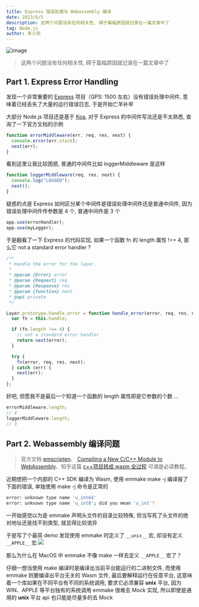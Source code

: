 ```yaml
---
title: Express 错误处理与 Webassembly 编译
date: 2023/6/5
description: 这两个问题没有任何相关性, 碍于篇幅原因就记录在一篇文章中了
tag: Node.js
author: 多小凯
---
```


![image](https://github.com/xiaoxiaojx/blog/assets/23253540/8a9ecac8-96dc-4ae8-a1ec-bd0934dc2ac8)

> 这两个问题没有任何相关性, 碍于篇幅原因就记录在一篇文章中了

## Part 1. Express Error Handling

发现一个非常重要的 [Express](https://expressjs.com/) 项目（QPS: 1500 左右）没有错误处理中间件, 意味着已经丢失了大量的运行错误日志, 于是开始亡羊补牢

大部分 Node.js 项目还是基于 [Koa](https://koajs.com/), 对于 Express 的中间件写法还是不太熟悉, 查询了一下官方文档的示例

```js
function errorMiddleware(err, req, res, next) {
  console.error(err.stack);
  next(err);
}
```

看到这里让我比较困惑, 普通的中间件比如 loggerMiddleware 是这样

```js
function loggerMiddleware(req, res, next) {
  console.log("LOGGED");
  next();
}
```

疑惑的点是 Express 如何区分某个中间件是错误处理中间件还是普通中间件, 因为错误处理中间件传参数是 4 个, 普通中间件是 3 个

```js
app.use(errorHandler);
app.use(myLogger);
```

于是翻看了一下 Express 的代码实现, 如果一个函数 fn 的 length 属性 !== 4, 那么它 not a standard error handler ?

```js
/**
 * Handle the error for the layer.
 *
 * @param {Error} error
 * @param {Request} req
 * @param {Response} res
 * @param {function} next
 * @api private
 */

Layer.prototype.handle_error = function handle_error(error, req, res, next) {
  var fn = this.handle;

  if (fn.length !== 4) {
    // not a standard error handler
    return next(error);
  }

  try {
    fn(error, req, res, next);
  } catch (err) {
    next(err);
  }
};
```

好吧, 但愿我不是最后一个知道一个函数的 length 属性即是它参数的个数 ...

```js
errorMiddleware.length;
// 4
loggerMiddleware.length;
// 3
```

## Part 2. Webassembly 编译问题

> 官方文档 [emscripten](https://emscripten.org/docs/compiling/Building-Projects.html)、 [Compiling a New C/C++ Module to WebAssembly](https://developer.mozilla.org/en-US/docs/WebAssembly/C_to_wasm)、知乎这篇 [c++项目转成 wasm 全过程](https://zhuanlan.zhihu.com/p/158586853) 可谓是必读教程。

近期想把一个内部的 C++ SDK 编译为 Wasm, 使用 emmake make -j 编译报了下面的错误, 单独使用 make -j 命令是正常的
```bash
error: unknown type name 'u_int64'
error: unknown type name 'u_int8'; did you mean 'u_int'?
```
一开始感觉以为是 emmake 声明头文件的目录比较特殊, 但当写死了头文件的绝对地址还是找不到类型, 就显得比较诡异

于是写了个最简 demo 发现使用 emmake 时定义了 `__unix__` 宏, 却没有定义 `__APPLE__` 宏
![](https://user-images.githubusercontent.com/23253540/242795594-df3c7f91-7759-46e6-88a1-d327d68a0152.png)

那么为什么在 MacOS 中 emmake 不像 make 一样去定义 `__APPLE__` 宏了？

仔细一想当使用 make 编译时是编译出当前平台能运行的二进制文件, 而使用 emmake 则要编译出平台无关的 Wasm 文件, 最后要解释运行在任意平台, 这意味着一个库如果在不同平台有不同的系统调用, 要求它必须兼容 __unix__ 平台, 因为 WIN、APPLE 等平台独有的系统调用 emmake 很难去 Mock 实现, 所以即使是通用的 __unix__ 平台 api 也只能是尽量多的去 Mock